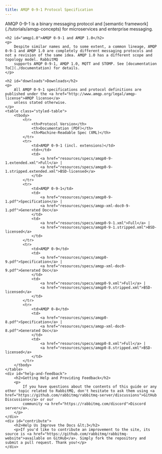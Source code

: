 ```yaml
---
title: AMQP 0-9-1 Protocol Specification
---
```

<div id="left-content">
    <p>
        AMQP 0-9-1 is a binary messaging protocol and [semantic framework](./tutorials/amqp-concepts)
        for microservices and enterprise messaging.
    </p>

    <h2 id="amqp1.0">AMQP 0-9-1 and AMQP 1.0</h2>
    <p>
        Despite similar names and, to some extent, a common lineage, AMQP 0-9-1 and AMQP 1.0 are completely different messaging protocols and not a revision of the same idea. AMQP 1.0 has a different scope and topology model. RabbitMQ
        supports AMQP 0-9-1, AMQP 1.0, MQTT and STOMP. See [documentation ToC](./documentation) for details.
    </p>

    <h2 id="downloads">Downloads</h2>
    <p>
        All AMQP 0-9-1 specifications and protocol definitions are published under the <a href="http://www.amqp.org/legal/amqp-license">AMQP license</a>
        unless stated otherwise.
    </p>
    <table class="styled-table">
        <tbody>
            <tr>
                <th>Protocol Version</th>
                <th>Documentation (PDF)</th>
                <th>Machine-Readable Spec (XML)</th>
            </tr>
            <tr>
                <td>AMQP 0-9-1 (incl. extensions)</td>
                <td></td>
                <td>
                    <a href="resources/specs/amqp0-9-1.extended.xml">Full</a> |
                    <a href="resources/specs/amqp0-9-1.stripped.extended.xml">BSD-licensed</a>
                </td>
            </tr>
            <tr>
                <td>AMQP 0-9-1</td>
                <td>
                    <a href="resources/specs/amqp0-9-1.pdf">Specification</a> |
                    <a href="resources/specs/amqp-xml-doc0-9-1.pdf">Generated Doc</a>
                </td>
                <td>
                    <a href="resources/specs/amqp0-9-1.xml">Full</a> |
                    <a href="resources/specs/amqp0-9-1.stripped.xml">BSD-licensed</a>
                </td>
            </tr>
            <tr>
                <td>AMQP 0-9</td>
                <td>
                    <a href="resources/specs/amqp0-9.pdf">Specification</a> |
                    <a href="resources/specs/amqp-xml-doc0-9.pdf">Generated Doc</a>
                </td>
                <td>
                    <a href="resources/specs/amqp0-9.xml">Full</a> |
                    <a href="resources/specs/amqp0-9.stripped.xml">BSD-licensed</a>
                </td>
            </tr>
            <tr>
                <td>AMQP 0-8</td>
                <td>
                    <a href="resources/specs/amqp0-8.pdf">Specification</a> |
                    <a href="resources/specs/amqp-xml-doc0-8.pdf">Generated Doc</a>
                </td>
                <td>
                    <a href="resources/specs/amqp0-8.xml">Full</a> |
                    <a href="resources/specs/amqp0-8.stripped.xml">BSD-licensed</a>
                </td>
            </tr>
        </tbody>
    </table>
    <div id="help-and-feedback">
        <h2>Getting Help and Providing Feedback</h2>
        <p>
            If you have questions about the contents of this guide or any other topic related to RabbitMQ, don't hesitate to ask them using <a href="https://github.com/rabbitmq/rabbitmq-server/discussions">GitHub Discussions</a> or our
            community <a href="https://rabbitmq.com/discord">Discord server</a>.
        </p>
    </div>
    <div id="contribute">
        <h2>Help Us Improve the Docs &lt;3</h2>
        <p>If you'd like to contribute an improvement to the site, its source is <a href="https://github.com/rabbitmq/rabbitmq-website">available on GitHub</a>. Simply fork the repository and submit a pull request. Thank you!</p>
    </div>
</div>
